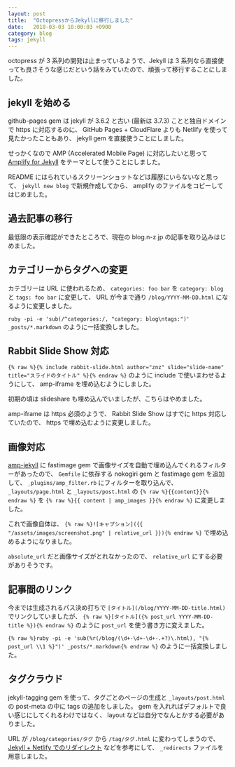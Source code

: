 ```yaml
---
layout: post
title:  "OctopressからJekyllに移行しました"
date:   2018-03-03 10:00:03 +0900
category: blog
tags: jekyll
---
```

octopress が 3 系列の開発は止まっているようで、Jekyll は 3 系列なら直接使っても良さそうな感じだという話をみていたので、頑張って移行することにしました。

<!--more-->

## jekyll を始める

github-pages gem は jekyll が 3.6.2 と古い (最新は 3.7.3) ことと独自ドメインで https に対応するのに、 GitHub Pages + CloudFlare よりも Netlify を使って見たかったこともあり、 jekyll gem を直接使うことにしました。

せっかくなので AMP (Accelerated Mobile Page) に対応したいと思って [Amplify for Jekyll](https://github.com/ageitgey/amplify) をテーマとして使うことにしました。

README にはられているスクリーンショットなどは履歴にいらないなと思って、 `jekyll new blog` で新規作成してから、 amplify のファイルをコピーしてはじめました。

## 過去記事の移行

最低限の表示確認ができたところで、現在の blog.n-z.jp の記事を取り込みはじめました。

## カテゴリーからタグへの変更

カテゴリーは URL に使われるため、
`categories: foo bar` を `category: blog` と `tags: foo bar` に変更して、
URL が今まで通り `/blog/YYYY-MM-DD.html` になるように変更しました。

`ruby -pi -e 'sub(/^categories:/, "category: blog\ntags:")' _posts/*.markdown`
のように一括変換しました。

## Rabbit Slide Show 対応

`{% raw %}{% include rabbit-slide.html author="znz" slide="slide-name" title="スライドのタイトル" %}{% endraw %}` のように include で使いまわせるようにして、 amp-iframe を埋め込むようにしました。

初期の頃は slideshare も埋め込んでいましたが、こちらはやめました。

amp-iframe は https 必須のようで、 Rabbit Slide Show はすでに https 対応していたので、 https で埋め込むように変更しました。

## 画像対応

[amp-jekyll](https://github.com/juusaw/amp-jekyll) に fastimage gem で画像サイズを自動で埋め込んでくれるフィルターがあったので、
`Gemfile` に依存する nokogiri gem と fastimage gem を追加して、
`_plugins/amp_filter.rb` にフィルターを取り込んで、
`_layouts/page.html` と `_layouts/post.html` の `{% raw %}{{content}}{% endraw %}` を `{% raw %}{{ content | amp_images }}{% endraw %}` に変更しました。

これで画像自体は、
`{% raw %}![キャプション]({{ "/assets/images/screenshot.png" | relative_url }}){% endraw %}`
で埋め込めるようになりました。

`absolute_url` だと画像サイズがとれなかったので、
`relative_url` にする必要がありそうです。

## 記事間のリンク

今までは生成されるパス決め打ちで `[タイトル](/blog/YYYY-MM-DD-title.html)` でリンクしていましたが、
`{% raw %}[タイトル]({% post_url YYYY-MM-DD-title %}){% endraw %}`
のように `post_url` を使う書き方に変えました。

`{% raw %}ruby -pi -e 'sub(%r(/blog/(\d+-\d+-\d+-.+?)\.html), "{% post_url \\1 %}")' _posts/*.markdown{% endraw %}`
のように一括変換しました。

## タグクラウド

jekyll-tagging gem を使って、タグごとのページの生成と `_layouts/post.html` の post-meta の中に tags の追加をしました。
gem を入れればデフォルトで良い感じにしてくれるわけではなく、
layout などは自分でなんとかする必要がありました。

URL が `/blog/categories/タグ` から `/tag/タグ.html` に変わってしまうので、
[Jekyll + Netlify でのリダイレクト](https://qiita.com/gatespace/items/accb418239a45834d529) などを参考にして、
`_redirects` ファイルを用意しました。
